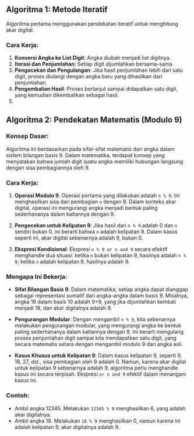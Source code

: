 
## Algoritma 1: Metode Iteratif

Algoritma pertama menggunakan pendekatan iteratif untuk menghitung akar digital.

### Cara Kerja:
1. **Konversi Angka ke List Digit**: Angka diubah menjadi list digitnya.
2. **Iterasi dan Penjumlahan**: Setiap digit dijumlahkan bersama-sama.
3. **Pengecekan dan Pengulangan**: Jika hasil penjumlahan lebih dari satu digit, proses diulangi dengan angka baru yang dihasilkan dari penjumlahan.
4. **Pengembalian Hasil**: Proses berlanjut sampai didapatkan satu digit, yang kemudian dikembalikan sebagai hasil.
5. 
## Algoritma 2: Pendekatan Matematis (Modulo 9)

### Konsep Dasar:
Algoritma ini berdasarkan pada sifat-sifat matematis dari angka dalam sistem bilangan basis 9. Dalam matematika, terdapat konsep yang menyatakan bahwa jumlah digit suatu angka memiliki hubungan langsung dengan sisa pembagiannya oleh 9.

### Cara Kerja:
1. **Operasi Modulo 9**: Operasi pertama yang dilakukan adalah `n % 9`. Ini menghasilkan sisa dari pembagian `n` dengan 9. Dalam konteks akar digital, operasi ini mengurangi angka menjadi bentuk paling sederhananya dalam kaitannya dengan 9.
   
2. **Pengecekan untuk Kelipatan 9**: Jika hasil dari `n % 9` adalah 0 dan `n` sendiri bukan 0, ini berarti bahwa `n` adalah kelipatan 9. Dalam kasus seperti ini, akar digital sebenarnya adalah 9, bukan 0.

3. **Ekspresi Kondisional**: Ekspresi `n % 9 or n and 9` secara efektif menghandle dua situasi: ketika `n` bukan kelipatan 9, hasilnya adalah `n % 9`; ketika `n` adalah kelipatan 9, hasilnya adalah 9.

### Mengapa Ini Bekerja:
- **Sifat Bilangan Basis 9**: Dalam matematika, setiap angka dapat dianggap sebagai representasi sumatif dari angka-angka dalam basis 9. Misalnya, angka 18 dalam basis 10 adalah 9+9, yang jika dijumlahkan kembali menjadi 18, dan akar digitalnya adalah 9.
  
- **Pengurangan Modular**: Dengan mengambil `n % 9`, kita sebenarnya melakukan pengurangan modular, yang mengurangi angka ke bentuk paling sederhananya dalam kaitannya dengan 9. Ini berarti mengulang proses penjumlahan digit sampai kita mendapatkan satu digit, yang secara matematis setara dengan mengambil modulo 9 dari angka asli.

- **Kasus Khusus untuk Kelipatan 9**: Dalam kasus kelipatan 9, seperti 9, 18, 27, dst., sisa pembagian oleh 9 adalah 0. Namun, karena akar digital untuk kelipatan 9 sebenarnya adalah 9, algoritma perlu menghandle kasus ini secara terpisah. Ekspresi `or n and 9` efektif dalam menangani kasus ini.

### Contoh:
- Ambil angka 12345. Melakukan `12345 % 9` menghasilkan 6, yang adalah akar digitalnya.
- Ambil angka 18. Melakukan `18 % 9` menghasilkan 0, namun karena ini adalah kelipatan 9, akar digitalnya adalah 9.
